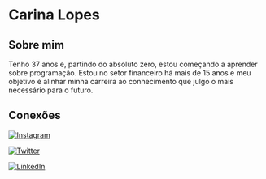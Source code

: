 # Carina Lopes
## Sobre mim
Tenho 37 anos e, partindo do absoluto zero, estou começando a aprender sobre programação. Estou no setor financeiro há mais de 15 anos e meu objetivo é alinhar minha carreira ao conhecimento que julgo o mais necessário para o futuro. 

## Conexões
[![Instagram](https://img.shields.io/badge/Instagram-000?style=for-the-badge&logo=instagram)](https://www.instagram.com/carinalps/)

[![Twitter](https://img.shields.io/badge/Twitter-000?style=for-the-badge&logo=twitter)](https://twitter.com/francahmente)

[![LinkedIn](https://img.shields.io/badge/LinkedIn-000?style=for-the-badge&logo=linkedin&logoColor=0E76A8)](https://www.linkedin.com/in/carinalps/)



